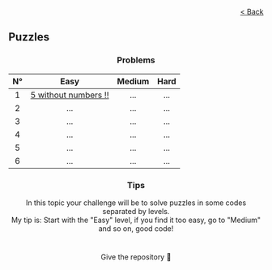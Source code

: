 <p align="right">
  <a href="/README.md">< Back</a>
</p>

<h2>Puzzles</h2>

<h3 align="center">Problems</h3>

<div align="center">

| N° | Easy 	| Medium 	| Hard 	|
|:---: |:---:	|:---:	|:---:	|
| 1 | [5 without numbers !!](./five-without-numbers/problem.md)	| ...	| ... |
| 2 | ...	| ...	| ...	|
| 3 | ... | ... | ... |
| 4 | ... | ... | ... |
| 5 | ... | ... | ... |
| 6 | ... | ... | ... |

</div>

<h3 align="center">Tips</h3>

<p align="center">In this topic your challenge will be to solve puzzles in some codes separated by levels.
<br>
My tip is: Start with the "Easy" level, if you find it too easy, go to "Medium" and so on, good code!</p>

#

<p align="center">Give the repository 🌟<p>
